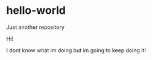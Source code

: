# hello-world
Just another repository 

Hi!

I dont know what im doing but im going to keep doing it!
